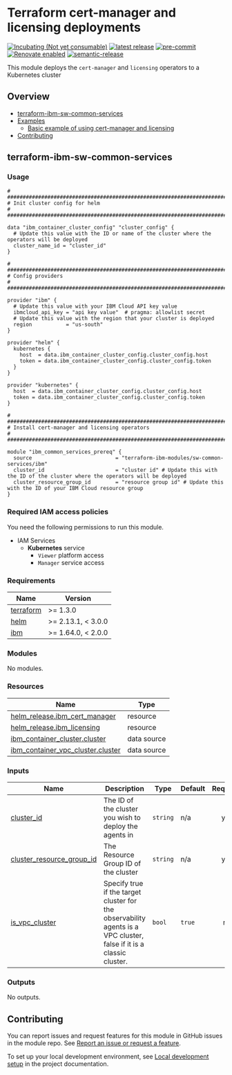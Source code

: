 <!-- Update this title with a descriptive name. Use sentence case. -->
# Terraform cert-manager and licensing deployments

<!--
Update status and "latest release" badges:
  1. For the status options, see https://terraform-ibm-modules.github.io/documentation/#/badge-status
  2. Update the "latest release" badge to point to the correct module's repo. Replace "terraform-ibm-module-template" in two places.
-->
[![Incubating (Not yet consumable)](https://img.shields.io/badge/status-Incubating%20(Not%20yet%20consumable)-red)](https://terraform-ibm-modules.github.io/documentation/#/badge-status)
[![latest release](https://img.shields.io/github/v/release/terraform-ibm-modules/terraform-ibm-sw-common-services?logo=GitHub&sort=semver)](https://github.com/terraform-ibm-modules/terraform-ibm-sw-common-services/releases/latest)
[![pre-commit](https://img.shields.io/badge/pre--commit-enabled-brightgreen?logo=pre-commit&logoColor=white)](https://github.com/pre-commit/pre-commit)
[![Renovate enabled](https://img.shields.io/badge/renovate-enabled-brightgreen.svg)](https://renovatebot.com/)
[![semantic-release](https://img.shields.io/badge/%20%20%F0%9F%93%A6%F0%9F%9A%80-semantic--release-e10079.svg)](https://github.com/semantic-release/semantic-release)

<!--
Add a description of modules in this repo.
Expand on the repo short description in the .github/settings.yml file.

For information, see "Module names and descriptions" at
https://terraform-ibm-modules.github.io/documentation/#/implementation-guidelines?id=module-names-and-descriptions
-->

This module deploys the `cert-manager` and `licensing` operators to a Kubernetes cluster


<!-- The following content is automatically populated by the pre-commit hook -->
<!-- BEGIN OVERVIEW HOOK -->
## Overview
* [terraform-ibm-sw-common-services](#terraform-ibm-sw-common-services)
* [Examples](./examples)
    * [Basic example of using cert-manager and licensing](./examples/basic)
* [Contributing](#contributing)
<!-- END OVERVIEW HOOK -->


<!--
If this repo contains any reference architectures, uncomment the heading below and link to them.
(Usually in the `/reference-architectures` directory.)
See "Reference architecture" in the public documentation at
https://terraform-ibm-modules.github.io/documentation/#/implementation-guidelines?id=reference-architecture
-->
<!-- ## Reference architectures -->


<!-- Replace this heading with the name of the root level module (the repo name) -->
## terraform-ibm-sw-common-services

### Usage

<!--
Add an example of the use of the module in the following code block.

Use real values instead of "var.<var_name>" or other placeholder values
unless real values don't help users know what to change.
-->

```hcl
# ############################################################################
# Init cluster config for helm
# ############################################################################

data "ibm_container_cluster_config" "cluster_config" {
  # Update this value with the ID or name of the cluster where the operators will be deployed
  cluster_name_id = "cluster_id"
}

# ############################################################################
# Config providers
# ############################################################################

provider "ibm" {
  # Update this value with your IBM Cloud API key value
  ibmcloud_api_key = "api key value"  # pragma: allowlist secret
  # Update this value with the region that your cluster is deployed
  region           = "us-south"
}

provider "helm" {
  kubernetes {
    host  = data.ibm_container_cluster_config.cluster_config.host
    token = data.ibm_container_cluster_config.cluster_config.token
  }
}

provider "kubernetes" {
  host  = data.ibm_container_cluster_config.cluster_config.host
  token = data.ibm_container_cluster_config.cluster_config.token
}

# ############################################################################
# Install cert-manager and licensing operators
# ############################################################################

module "ibm_common_services_prereq" {
  source                           = "terraform-ibm-modules/sw-common-services/ibm"
  cluster_id                       = "cluster id" # Update this with the ID of the cluster where the operators will be deployed
  cluster_resource_group_id        = "resource group id" # Update this with the ID of your IBM Cloud resource group
}
```

### Required IAM access policies
You need the following permissions to run this module.

- IAM Services
  - **Kubernetes** service
      - `Viewer` platform access
      - `Manager` service access

<!-- PERMISSIONS REQUIRED TO RUN MODULE
If this module requires permissions, uncomment the following block and update
the sample permissions, following the format.
Replace the sample Account and IBM Cloud service names and roles with the
information in the console at
Manage > Access (IAM) > Access groups > Access policies.
-->

<!--
You need the following permissions to run this module:

- IAM services
    - **Sample IBM Cloud** service
        - `Editor` platform access
        - `Manager` platform access
- Account management services
    - **Sample account management** service
        - `Editor` platform access
-->

<!-- NO PERMISSIONS FOR MODULE
If no permissions are required for the module, uncomment the following
statement instead the previous block.
-->

<!-- No permissions are needed to run this module.-->


<!-- The following content is automatically populated by the pre-commit hook -->
<!-- BEGINNING OF PRE-COMMIT-TERRAFORM DOCS HOOK -->
### Requirements

| Name | Version |
|------|---------|
| <a name="requirement_terraform"></a> [terraform](#requirement\_terraform) | >= 1.3.0 |
| <a name="requirement_helm"></a> [helm](#requirement\_helm) | >= 2.13.1, < 3.0.0 |
| <a name="requirement_ibm"></a> [ibm](#requirement\_ibm) | >= 1.64.0, < 2.0.0 |

### Modules

No modules.

### Resources

| Name | Type |
|------|------|
| [helm_release.ibm_cert_manager](https://registry.terraform.io/providers/hashicorp/helm/latest/docs/resources/release) | resource |
| [helm_release.ibm_licensing](https://registry.terraform.io/providers/hashicorp/helm/latest/docs/resources/release) | resource |
| [ibm_container_cluster.cluster](https://registry.terraform.io/providers/IBM-Cloud/ibm/latest/docs/data-sources/container_cluster) | data source |
| [ibm_container_vpc_cluster.cluster](https://registry.terraform.io/providers/IBM-Cloud/ibm/latest/docs/data-sources/container_vpc_cluster) | data source |

### Inputs

| Name | Description | Type | Default | Required |
|------|-------------|------|---------|:--------:|
| <a name="input_cluster_id"></a> [cluster\_id](#input\_cluster\_id) | The ID of the cluster you wish to deploy the agents in | `string` | n/a | yes |
| <a name="input_cluster_resource_group_id"></a> [cluster\_resource\_group\_id](#input\_cluster\_resource\_group\_id) | The Resource Group ID of the cluster | `string` | n/a | yes |
| <a name="input_is_vpc_cluster"></a> [is\_vpc\_cluster](#input\_is\_vpc\_cluster) | Specify true if the target cluster for the observability agents is a VPC cluster, false if it is a classic cluster. | `bool` | `true` | no |

### Outputs

No outputs.
<!-- END OF PRE-COMMIT-TERRAFORM DOCS HOOK -->

<!-- Leave this section as is so that your module has a link to local development environment set-up steps for contributors to follow -->
## Contributing

You can report issues and request features for this module in GitHub issues in the module repo. See [Report an issue or request a feature](https://github.com/terraform-ibm-modules/.github/blob/main/.github/SUPPORT.md).

To set up your local development environment, see [Local development setup](https://terraform-ibm-modules.github.io/documentation/#/local-dev-setup) in the project documentation.

